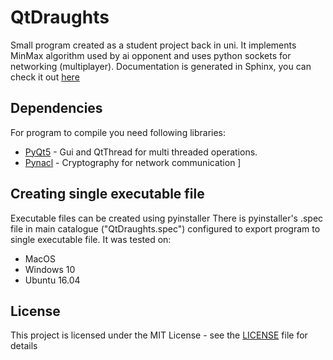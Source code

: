 # QtDraughts

Small program created as a student project back in uni. It implements MinMax algorithm used by ai opponent and uses python sockets for networking (multiplayer).
Documentation is generated in Sphinx, you can check it out [here](https://insopl.github.io/QtDraughts/html/index.html)
## Dependencies

For program to compile you need following libraries:
* [PyQt5](https://www.riverbankcomputing.com/software/pyqt) - Gui and QtThread for multi threaded operations.
* [Pynacl](https://github.com/jedisct1/libsodium/) - Cryptography for network communication ]

## Creating single executable file

Executable files can be created using pyinstaller
There is pyinstaller's .spec file in main catalogue ("QtDraughts.spec") configured to export program to single executable file.
It was tested on:
* MacOS
* Windows 10
* Ubuntu 16.04

## License

This project is licensed under the MIT License - see the [LICENSE](LICENSE) file for details
